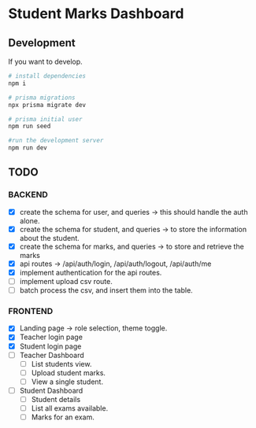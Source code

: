 # Student Marks Dashboard

## Development

If you want to develop.

```bash
# install dependencies
npm i

# prisma migrations
npx prisma migrate dev

# prisma initial user
npm run seed

#run the development server
npm run dev
```


## TODO

### BACKEND

- [x] create the schema for user, and queries -> this should handle the auth alone.
- [x] create the schema for student, and queries -> to store the information about the student.
- [x] create the schema for marks, and queries -> to store and retrieve the marks
- [x] api routes -> /api/auth/login, /api/auth/logout, /api/auth/me
- [x] implement authentication for the api routes.
- [ ] implement upload csv route.
- [ ] batch process the csv, and insert them into the table.

### FRONTEND

- [x] Landing page -> role selection, theme toggle.
- [x] Teacher login page
- [x] Student login page
- [ ] Teacher Dashboard
  - [ ] List students view.
  - [ ] Upload student marks.
  - [ ] View a single student.
- [ ] Student Dashboard
  - [ ] Student details
  - [ ] List all exams available.
  - [ ] Marks for an exam.
